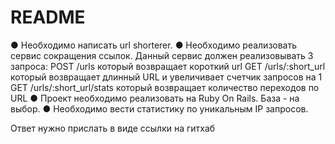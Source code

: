 # README

● Необходимо написать url shorterer.
● Необходимо реализовать сервис сокращения ссылок. Данный сервис должен реализовывать 3 запроса:
POST /urls который возвращает короткий url
GET /urls/:short_url который возвращает длинный URL и увеличивает счетчик запросов на 1
GET /urls/:short_url/stats который возвращает количество переходов по URL
● Проект необходимо реализовать на Ruby On Rails.
База - на выбор.
● Необходимо вести статистику по уникальным IP запросов.


Ответ нужно прислать в виде ссылки на гитхаб
